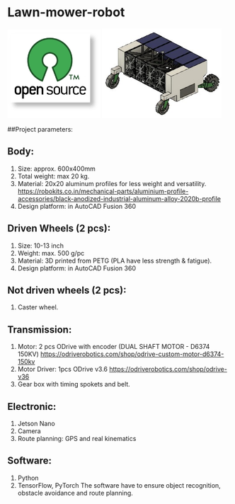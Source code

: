 # Lawn-mower-robot
![alt text](https://github.com/steger123/Lawn-mower-robot/blob/master/pics/openLogo.png)
![alt text](https://github.com/steger123/Lawn-mower-robot/blob/master/pics/weeding%20robot%20small.jpg)

##Project parameters:

## Body:
1. Size: approx. 600x400mm
2. Total weight: max 20 kg.
3. Material: 20x20 aluminum profiles for less weight and versatility.
https://robokits.co.in/mechanical-parts/aluminium-profile-accessories/black-anodized-industrial-aluminum-alloy-2020b-profile
4.	Design platform: in AutoCAD Fusion 360

## Driven Wheels (2 pcs):
1.	Size: 10-13 inch
2.	Weight: max. 500 g/pc
3.	Material: 3D printed from PETG (PLA have less strength & fatigue).
4.	Design platform: in AutoCAD Fusion 360

## Not driven wheels (2 pcs):
1.	Caster wheel.

## Transmission:
1.	Motor: 2 pcs ODrive with encoder (DUAL SHAFT MOTOR - D6374 150KV)
https://odriverobotics.com/shop/odrive-custom-motor-d6374-150kv
2.	Motor Driver: 1pcs ODrive v3.6
https://odriverobotics.com/shop/odrive-v36
3.	Gear box with timing spokets and belt.

## Electronic:
1.	Jetson Nano
2.  Camera
3.	Route planning: GPS and real kinematics

## Software:
1. Python
2. TensorFlow, PyTorch
The software have to ensure object recognition, obstacle avoidance and route planning.
